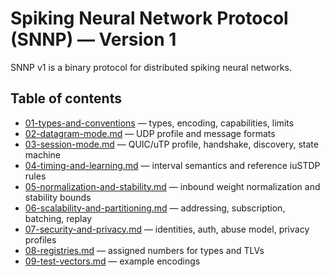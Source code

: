 # Spiking Neural Network Protocol (SNNP) — Version 1

SNNP v1 is a binary protocol for distributed spiking neural networks.

## Table of contents
- [01-types-and-conventions](01-types-and-conventions.md) — types, encoding, capabilities, limits
- [02-datagram-mode.md](02-datagram-mode) — UDP profile and message formats
- [03-session-mode.md](03-session-mode) — QUIC/uTP profile, handshake, discovery, state machine
- [04-timing-and-learning.md](04-timing-and-learning) — interval semantics and reference iuSTDP rules
- [05-normalization-and-stability.md](05-normalization-and-stability) — inbound weight normalization and stability bounds
- [06-scalability-and-partitioning.md](06-scalability-and-partitioning) — addressing, subscription, batching, replay
- [07-security-and-privacy.md](07-security-and-privacy) — identities, auth, abuse model, privacy profiles
- [08-registries.md](08-registries) — assigned numbers for types and TLVs
- [09-test-vectors.md](09-test-vectors) — example encodings
